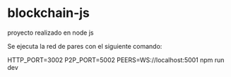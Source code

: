 # blockchain-js
proyecto realizado en node js 

Se ejecuta la red de pares con el siguiente comando:

HTTP_PORT=3002 P2P_PORT=5002 PEERS=WS://localhost:5001 npm run dev
